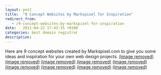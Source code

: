 ```yaml
---
layout: post
title:  "9 Concept Websites by Markspixel for Inspiration"
redirect_from:
   - /9-concept-websites-by-markspixel-for-inspiration
date:   2011-04-22 17:43:35 +0100
categories: best domain registrar
description: .
---
```


Here are 9 concept websites created by Markspixel.com to give you some ideas and inspiration for your own web design projects. [(image removed)](http://markspixel.com/2011/04/22/wood-truss-construction-website/) [(image removed)](http://markspixel.com/2011/04/22/rensoftglobal-concept-website/) [(image removed)](http://markspixel.com/2011/04/22/rugby-concept-site-by-markspixel-com/) [(image removed)](http://markspixel.com/2011/04/22/motionworks-com-concept-site-by-markspixel-com/) [(image removed)](http://markspixel.com/2011/04/22/the-international-interior-design-association-iida-mid-atlantic-chapter-concept-site/) [(image removed)](http://markspixel.com/2011/04/22/avit-concept-site-recruitment-solutions/) [(image removed)](http://markspixel.com/2011/04/22/bagirath-ayurveda-concept-website/) [(image removed)](http://markspixel.com/2011/04/22/project-relief-and-aid-by-youth-concept-site/) [(image removed)](http://markspixel.com/2011/04/22/leslie-glass-phsycotherapy-concept-design/)